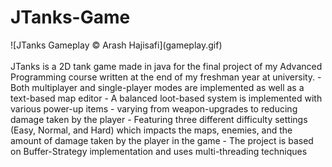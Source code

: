 # JTanks-Game
<div style="vertical-align:middle;">
  ![JTanks Gameplay © Arash Hajisafi](gameplay.gif)
</div>
<br/>
JTanks is a 2D tank game made in java for the final project of my Advanced Programming course written
at the end of my freshman year at university.
- Both multiplayer and single-player modes are implemented as well as a text-based map editor
- A balanced loot-based system is implemented with various power-up items - varying from weapon-upgrades to reducing damage taken by the player
- Featuring three different difficulty settings (Easy, Normal, and Hard) which impacts the maps, enemies, and the amount of damage taken by the player in the game
- The project is based on Buffer-Strategy implementation and uses multi-threading techniques
<br/>
